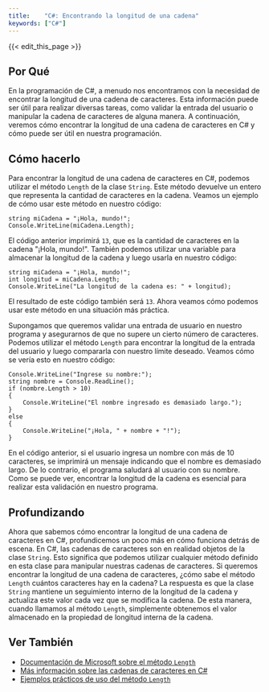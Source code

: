 ```yaml
---
title:    "C#: Encontrando la longitud de una cadena"
keywords: ["C#"]
---
```


{{< edit_this_page >}}

## Por Qué

En la programación de C#, a menudo nos encontramos con la necesidad de encontrar la longitud de una cadena de caracteres. Esta información puede ser útil para realizar diversas tareas, como validar la entrada del usuario o manipular la cadena de caracteres de alguna manera. A continuación, veremos cómo encontrar la longitud de una cadena de caracteres en C# y cómo puede ser útil en nuestra programación.

## Cómo hacerlo

Para encontrar la longitud de una cadena de caracteres en C#, podemos utilizar el método `Length` de la clase `String`. Este método devuelve un entero que representa la cantidad de caracteres en la cadena. Veamos un ejemplo de cómo usar este método en nuestro código:

```
string miCadena = "¡Hola, mundo!";
Console.WriteLine(miCadena.Length);
```

El código anterior imprimirá `13`, que es la cantidad de caracteres en la cadena "¡Hola, mundo!". También podemos utilizar una variable para almacenar la longitud de la cadena y luego usarla en nuestro código:

```
string miCadena = "¡Hola, mundo!";
int longitud = miCadena.Length;
Console.WriteLine("La longitud de la cadena es: " + longitud);
```

El resultado de este código también será `13`. Ahora veamos cómo podemos usar este método en una situación más práctica.

Supongamos que queremos validar una entrada de usuario en nuestro programa y asegurarnos de que no supere un cierto número de caracteres. Podemos utilizar el método `Length` para encontrar la longitud de la entrada del usuario y luego compararla con nuestro límite deseado. Veamos cómo se vería esto en nuestro código:

```
Console.WriteLine("Ingrese su nombre:");
string nombre = Console.ReadLine();
if (nombre.Length > 10)
{
    Console.WriteLine("El nombre ingresado es demasiado largo.");
}
else
{
    Console.WriteLine("¡Hola, " + nombre + "!");
}
```

En el código anterior, si el usuario ingresa un nombre con más de 10 caracteres, se imprimirá un mensaje indicando que el nombre es demasiado largo. De lo contrario, el programa saludará al usuario con su nombre. Como se puede ver, encontrar la longitud de la cadena es esencial para realizar esta validación en nuestro programa.

## Profundizando

Ahora que sabemos cómo encontrar la longitud de una cadena de caracteres en C#, profundicemos un poco más en cómo funciona detrás de escena. En C#, las cadenas de caracteres son en realidad objetos de la clase `String`. Esto significa que podemos utilizar cualquier método definido en esta clase para manipular nuestras cadenas de caracteres. Si queremos encontrar la longitud de una cadena de caracteres, ¿cómo sabe el método `Length` cuántos caracteres hay en la cadena? La respuesta es que la clase `String` mantiene un seguimiento interno de la longitud de la cadena y actualiza este valor cada vez que se modifica la cadena. De esta manera, cuando llamamos al método `Length`, simplemente obtenemos el valor almacenado en la propiedad de longitud interna de la cadena.

## Ver También

- [Documentación de Microsoft sobre el método `Length`](https://docs.microsoft.com/en-us/dotnet/api/system.string.length)
- [Más información sobre las cadenas de caracteres en C#](https://www.w3schools.com/cs/cs_strings.php)
- [Ejemplos prácticos de uso del método `Length`](https://www.tutorialspoint.com/How-to-use-a-string-Length-property-in-C-Sharp)